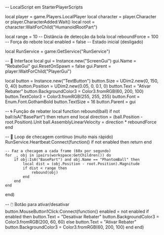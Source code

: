 -- LocalScript em StarterPlayerScripts

local player = game.Players.LocalPlayer
local character = player.Character or player.CharacterAdded:Wait()
local root = character:WaitForChild("HumanoidRootPart")

local range = 10 -- Distância de detecção da bola
local reboundForce = 100 -- Força do rebote
local enabled = false -- Estado inicial (desligado)

local RunService = game:GetService("RunService")

-- 🧱 Interface
local gui = Instance.new("ScreenGui")
gui.Name = "RebateGui"
gui.ResetOnSpawn = false
gui.Parent = player:WaitForChild("PlayerGui")

local button = Instance.new("TextButton")
button.Size = UDim2.new(0, 150, 0, 40)
button.Position = UDim2.new(0.05, 0, 0.1, 0)
button.Text = "Ativar Rebater"
button.BackgroundColor3 = Color3.fromRGB(60, 200, 100)
button.TextColor3 = Color3.fromRGB(255, 255, 255)
button.Font = Enum.Font.GothamBold
button.TextSize = 16
button.Parent = gui

-- 🌀 Função de rebater
local function rebound(ball)
	if not ball:IsA("BasePart") then return end
	local direction = (ball.Position - root.Position).Unit
	ball.AssemblyLinearVelocity = direction * reboundForce
end

-- 🔄 Loop de checagem contínuo (muito mais rápido)
RunService.Heartbeat:Connect(function()
	if not enabled then return end

	-- Faz a checagem a cada frame (60x por segundo)
	for _, obj in ipairs(workspace:GetChildren()) do
		if obj:IsA("BasePart") and obj.Name == "PhantomBall" then
			local dist = (obj.Position - root.Position).Magnitude
			if dist < range then
				rebound(obj)
			end
		end
	end
end)

-- 🖱️ Botão para ativar/desativar
button.MouseButton1Click:Connect(function()
	enabled = not enabled
	if enabled then
		button.Text = "Desativar Rebater"
		button.BackgroundColor3 = Color3.fromRGB(200, 60, 60)
	else
		button.Text = "Ativar Rebater"
		button.BackgroundColor3 = Color3.fromRGB(60, 200, 100)
	end
end)
